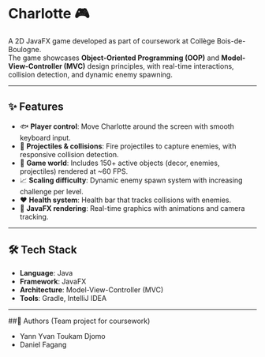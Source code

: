 # Charlotte 🎮

A 2D JavaFX game developed as part of coursework at Collège Bois-de-Boulogne.  
The game showcases **Object-Oriented Programming (OOP)** and **Model-View-Controller (MVC)** design principles, with real-time interactions, collision detection, and dynamic enemy spawning.

---

## ✨ Features
- 🐟 **Player control**: Move Charlotte around the screen with smooth keyboard input.
- 🎯 **Projectiles & collisions**: Fire projectiles to capture enemies, with responsive collision detection.
- 🌱 **Game world**: Includes 150+ active objects (decor, enemies, projectiles) rendered at ~60 FPS.
- 📈 **Scaling difficulty**: Dynamic enemy spawn system with increasing challenge per level.
- ❤️ **Health system**: Health bar that tracks collisions with enemies.
- 🎨 **JavaFX rendering**: Real-time graphics with animations and camera tracking.

---

## 🛠️ Tech Stack
- **Language**: Java
- **Framework**: JavaFX
- **Architecture**: Model-View-Controller (MVC)
- **Tools**: Gradle, IntelliJ IDEA

---

##👥 Authors (Team project for coursework)
- Yann Yvan Toukam Djomo
- Daniel Fagang 


